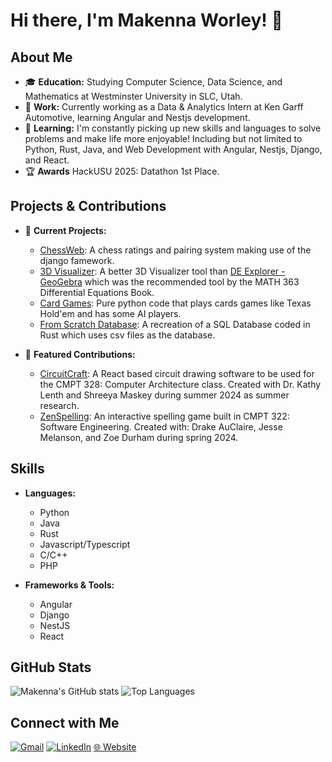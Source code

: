 # Hi there, I'm Makenna Worley! 👋

## About Me

- 🎓 **Education:** Studying Computer Science, Data Science, and Mathematics at Westminster University in SLC, Utah.
- 💼 **Work:** Currently working as a Data & Analytics Intern at Ken Garff Automotive, learning Angular and Nestjs development.
- 🌱 **Learning:** I'm constantly picking up new skills and languages to solve problems and make life more enjoyable! Including but not limited to Python, Rust, Java, and Web Development with Angular, Nestjs, Django, and React.
- 🏆 **Awards** HackUSU 2025: Datathon 1st Place.

## Projects & Contributions

- 🔭 **Current Projects:**
  - [ChessWeb](https://github.com/MakennaWorley/ChessWeb-Django): A chess ratings and pairing system making use of the django famework.
  - [3D Visualizer](https://github.com/MakennaWorley/3D-Visualization-Plotter): A better 3D Visualizer tool than [DE Explorer - GeoGebra](https://www.geogebra.org/m/U3U6MsyA) which was the recommended tool by the MATH 363 Differential Equations Book.
  - [Card Games](https://github.com/MakennaWorley/Card-Games-Python): Pure python code that plays cards games like Texas Hold'em and has some AI players.
  - [From Scratch Database](https://github.com/MakennaWorley/From-Scratch-Database-Rust): A recreation of a SQL Database coded in Rust which uses csv files as the database.

- 🌟 **Featured Contributions:**
  - [CircuitCraft](https://github.com/klenth/circuitcraft): A React based circuit drawing software to be used for the CMPT 328: Computer Architecture class. Created with Dr. Kathy Lenth and Shreeya Maskey during summer 2024 as summer research.
  - [ZenSpelling](https://github.com/westmini-software-engineering-2024sp/ZenSpelling): An interactive spelling game built in CMPT 322: Software Engineering. Created with: Drake AuClaire, Jesse Melanson, and Zoe Durham during spring 2024.

## Skills

- **Languages:**
  - Python
  - Java
  - Rust
  - Javascript/Typescript
  - C/C++
  - PHP

- **Frameworks & Tools:**
  - Angular
  - Django
  - NestJS
  - React

## GitHub Stats

![Makenna's GitHub stats](https://github-readme-stats.vercel.app/api?username=MakennaWorley&show_icons=true&theme=radical)
![Top Languages](https://github-readme-stats.vercel.app/api/top-langs/?username=makennaworley&layout=compact&theme=github_dark)

## Connect with Me

[![Gmail](https://img.shields.io/badge/Gmail-D14836?style=for-the-badge&logo=gmail&logoColor=white)](mailto:makennaworley@gmail.com)
[![LinkedIn](https://img.shields.io/badge/LinkedIn-0077B5?style=for-the-badge&logo=linkedin&logoColor=white)](https://www.linkedin.com/in/makenna-worley/)
[🌐 Website](https:/makennaworley.com)
